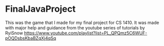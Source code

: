 # FinalJavaProject

This was the game that I made for my final project for CS 1410. It was made with major help and guidance from the youtube series of tutorials by RyiSnow
https://www.youtube.com/playlist?list=PL_QPQmz5C6WUF-pOQDsbsKbaBZqXj4qSq
